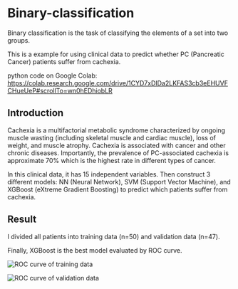 # Binary-classification

Binary classification is the task of classifying the elements of a set into two groups. 

This is a example for using clinical data to predict whether PC (Pancreatic Cancer) patients suffer from cachexia.

python code on Google Colab:
https://colab.research.google.com/drive/1CYD7xDIDa2LKFAS3cb3eEHUVFCHueUeP#scrollTo=wn0hEDhiobLR

## Introduction

Cachexia is a multifactorial metabolic syndrome characterized by ongoing muscle wasting (including skeletal muscle and cardiac muscle), loss of weight, and muscle atrophy. Cachexia is associated with cancer and other chronic diseases. Importantly, the prevalence of PC-associated cachexia is approximate 70% which is the highest rate in different types of cancer. 

In this clinical data, it has 15 independent variables. Then construct 3 different models: NN (Neural Network), SVM (Support Vector Machine), and XGBoost (eXtreme Gradient Boosting) to predict which patients suffer from cachexia.

## Result

I divided all patients into training data (n=50) and validation data (n=47).

Finally, XGBoost is the best model evaluated by ROC curve.

![ROC curve of training data](https://user-images.githubusercontent.com/80352910/141043513-876a9721-97b1-427c-8ad9-c372ac838c3d.png)



![ROC curve of validation data](https://user-images.githubusercontent.com/80352910/141043530-397afead-03e6-4c12-9d76-2f3ace4db434.png)

